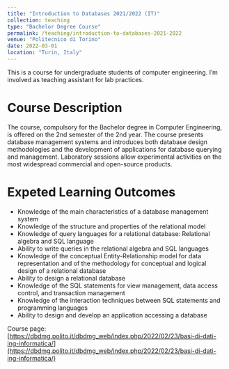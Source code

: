 ```yaml
---
title: "Introduction to Databases 2021/2022 (IT)"
collection: teaching
type: "Bachelor Degree Course"
permalink: /teaching/introduction-to-databases-2021-2022
venue: "Politecnico di Torino"
date: 2022-03-01
location: "Turin, Italy"
---
```


This is a course for undergraduate students of computer engineering. I’m involved as teaching assistant for lab practices. 

Course Description
======
The course, compulsory for the Bachelor degree in Computer Engineering, is offered on the 2nd semester of the 2nd year. The course presents database management systems and introduces both database design methodologies and the development of applications for database querying and management. Laboratory sessions allow experimental activities on the most widespread commercial and open-source products.

Expeted Learning Outcomes
======
- Knowledge of the main characteristics of a database management system
- Knowledge of the structure and properties of the relational model
- Knowledge of query languages for a relational database: Relational algebra and SQL language
- Ability to write queries in the relational algebra and SQL languages
- Knowledge of the conceptual Entity-Relationship model for data representation and of the methodology for conceptual and logical design of a relational database
- Ability to design a relational database
- Knowledge of the SQL statements for view management, data access control, and transaction management
- Knowledge of the interaction techniques between SQL statements and programming languages
- Ability to design and develop an application accessing a database

Course page: [https://dbdmg.polito.it/dbdmg_web/index.php/2022/02/23/basi-di-dati-ing-informatica/](https://dbdmg.polito.it/dbdmg_web/index.php/2022/02/23/basi-di-dati-ing-informatica/)

